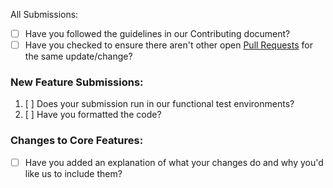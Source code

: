  All Submissions:

* [ ] Have you followed the guidelines in our Contributing document?
* [ ] Have you checked to ensure there aren't other open [Pull Requests](https://github.com/Fork-Git-It/AnnotatedJS/pulls) for the same update/change?

### New Feature Submissions:

1. [ ] Does your submission run in our functional test environments?
2. [ ] Have you formatted the code?

### Changes to Core Features:

* [ ] Have you added an explanation of what your changes do and why you'd like us to include them?
